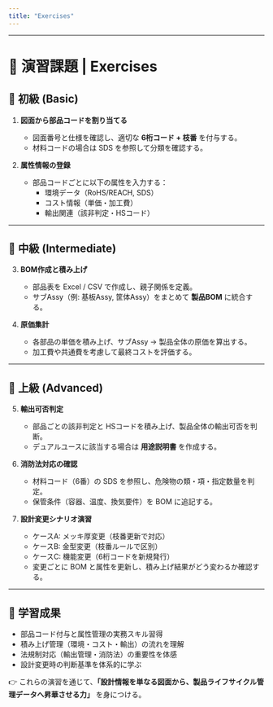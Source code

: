```yaml
---
title: "Exercises"
---
```


---

# 🧪 演習課題 | Exercises

## 📘 初級 (Basic)

1. **図面から部品コードを割り当てる**  
   - 図面番号と仕様を確認し、適切な **6桁コード + 枝番** を付与する。  
   - 材料コードの場合は SDS を参照して分類を確認する。  

2. **属性情報の登録**  
   - 部品コードごとに以下の属性を入力する：  
     - 環境データ（RoHS/REACH, SDS）  
     - コスト情報（単価・加工費）  
     - 輸出関連（該非判定・HSコード）  

---

## 📗 中級 (Intermediate)

3. **BOM作成と積み上げ**  
   - 部品表を Excel / CSV で作成し、親子関係を定義。  
   - サブAssy（例: 基板Assy, 筐体Assy）をまとめて **製品BOM** に統合する。  

4. **原価集計**  
   - 各部品の単価を積み上げ、サブAssy → 製品全体の原価を算出する。  
   - 加工費や共通費を考慮して最終コストを評価する。  

---

## 📕 上級 (Advanced)

5. **輸出可否判定**  
   - 部品ごとの該非判定と HSコードを積み上げ、製品全体の輸出可否を判断。  
   - デュアルユースに該当する場合は **用途説明書** を作成する。  

6. **消防法対応の確認**  
   - 材料コード（6番）の SDS を参照し、危険物の類・項・指定数量を判定。  
   - 保管条件（容器、温度、換気要件）を BOM に追記する。  

7. **設計変更シナリオ演習**  
   - ケースA: メッキ厚変更（枝番更新で対応）  
   - ケースB: 金型変更（枝番ルールで区別）  
   - ケースC: 機能変更（6桁コードを新規発行）  
   - 変更ごとに BOM と属性を更新し、積み上げ結果がどう変わるか確認する。  

---

## 🎯 学習成果

- 部品コード付与と属性管理の実務スキル習得  
- 積み上げ管理（環境・コスト・輸出）の流れを理解  
- 法規制対応（輸出管理・消防法）の重要性を体感  
- 設計変更時の判断基準を体系的に学ぶ  

👉 これらの演習を通じて、**「設計情報を単なる図面から、製品ライフサイクル管理データへ昇華させる力」** を身につける。

